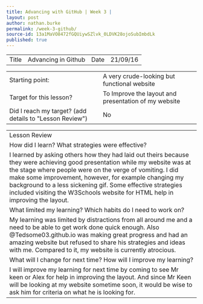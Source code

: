```yaml
---
title: Advancing with GitHub | Week 3 |
layout: post
author: nathan.burke
permalink: /week-3-github/
source-id: 13a1MaVO8472fGQUiywSZlvk_0LDVK28ojoSubImbdLk
published: true
---
```

<table>
  <tr>
    <td>Title</td>
    <td>Advancing in Github</td>
    <td>Date</td>
    <td>21/09/16</td>
  </tr>
</table>


<table>
  <tr>
    <td>Starting point:</td>
    <td>A very crude-looking but functional website</td>
  </tr>
  <tr>
    <td>Target for this lesson?</td>
    <td>To Improve the layout and presentation of my website</td>
  </tr>
  <tr>
    <td>Did I reach my target? 
(add details to "Lesson Review")</td>
    <td> No</td>
  </tr>
</table>


<table>
  <tr>
    <td>Lesson Review</td>
  </tr>
  <tr>
    <td>How did I learn? What strategies were effective? </td>
  </tr>
  <tr>
    <td>I learned by asking others how they had laid out theirs because they were achieving good presentation while my website was at the stage where people were on the verge of vomiting. I did make some improvement, however, for example changing my background to a less sickening gif. Some effective strategies included visiting the W3Schools website for HTML help in improving the layout.</td>
  </tr>
  <tr>
    <td>What limited my learning? Which habits do I need to work on? </td>
  </tr>
  <tr>
    <td>My learning was limited by distractions from all around me and a need to be able to get work done quick enough. Also @Tedsome03.github.io was making great progress and had an amazing website but refused to share his strategies and ideas with me. Compared to it, my website is currently atrocious.</td>
  </tr>
  <tr>
    <td>What will I change for next time? How will I improve my learning?</td>
  </tr>
  <tr>
    <td>I will improve my learning for next time by coming to see Mr keen or Alex for help in improving the layout. And since Mr Keen will be looking at my website sometime soon, it would be wise to ask him for criteria on what he is looking for.</td>
  </tr>
</table>


